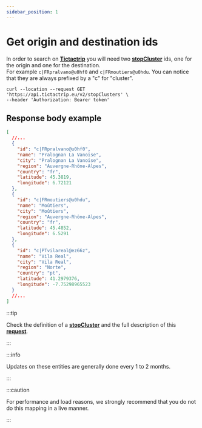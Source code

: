 ```yaml
---
sidebar_position: 1
---
```


# Get origin and destination ids

In order to search on **[Tictactrip](https://www.tictactrip.eu/)** you will need two **[stopCluster](../../Reference/stop-cluster.md)** ids, one for the origin and one for the destination.  
For example `c|FRpralvano@u0hf0` and `c|FRmoutiers@u0hdu`. You can notice that they are always prefixed by a "c" for "cluster".


```
curl --location --request GET 'https://api.tictactrip.eu/v2/stopClusters' \
--header 'Authorization: Bearer token'
```

## Response body example

```json
[
  //...
  {
    "id": "c|FRpralvano@u0hf0",
    "name": "Pralognan La Vanoise",
    "city": "Pralognan La Vanoise",
    "region": "Auvergne-Rhône-Alpes",
    "country": "fr",
    "latitude": 45.3819,
    "longitude": 6.72121
  },
  {
    "id": "c|FRmoutiers@u0hdu",
    "name": "Moûtiers",
    "city": "Moûtiers",
    "region": "Auvergne-Rhône-Alpes",
    "country": "fr",
    "latitude": 45.4852,
    "longitude": 6.5291
  },
  {
    "id": "c|PTvilareal@ez66z",
    "name": "Vila Real",
    "city": "Vila Real",
    "region": "Norte",
    "country": "pt",
    "latitude": 41.2979376,
    "longitude": -7.75298965523
  }
  //...
]
```

:::tip

Check the definition of a **[stopCluster](../../Reference/stop-cluster.md)** and the full description of this **[request](/api#operation/GetAllStopClusters)**.

:::

:::info

Updates on these entities are generally done every 1 to 2 months.

:::

:::caution

For performance and load reasons, we strongly recommend that you do not do this mapping in a live manner.

:::
